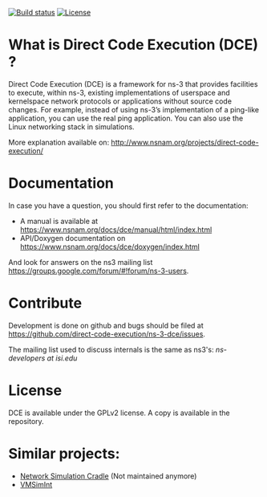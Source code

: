 [![Build status](https://circleci.com/gh/direct-code-execution/ns-3-dce.svg?style=shield&circle-token=a9cf0c7e5e7a1d1a7ff2e2e5b341706fba3ccfb2)](https://circleci.com/gh/direct-code-execution/ns-3-dce)
[![License](https://img.shields.io/badge/license-GPL-brightgreen.svg)](https://www.gnu.org/licenses/old-licenses/gpl-2.0.en.html)

What is Direct Code Execution (DCE) ?
===

Direct Code Execution (DCE) is a framework for ns-3 that provides facilities to execute, within ns-3, existing implementations of userspace and kernelspace network protocols or applications without source code changes. For example, instead of using ns-3’s implementation of a ping-like application, you can use the real ping application. You can also use the Linux networking stack in simulations.


More explanation available on:
http://www.nsnam.org/projects/direct-code-execution/

Documentation
===

In case you have a question, you should first refer to the documentation:

* A manual is available at https://www.nsnam.org/docs/dce/manual/html/index.html
* API/Doxygen documentation on https://www.nsnam.org/docs/dce/doxygen/index.html

And look for answers on the ns3 mailing list https://groups.google.com/forum/#!forum/ns-3-users.

Contribute
===
Development is done on github and bugs should be filed at https://github.com/direct-code-execution/ns-3-dce/issues.

The mailing list used to discuss internals is the same as ns3's: *ns-developers at isi.edu*


License
===
DCE is available under the GPLv2 license. A copy is available in the repository.


# Similar projects:

- [Network Simulation Cradle](https://www.nsnam.org/wiki/Network_Simulation_Cradle_Integration) (Not maintained anymore)
- [VMSimInt](http://eudl.eu/doi/10.4108/icst.simutools.2014.254623)

